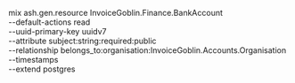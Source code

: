 mix ash.gen.resource InvoiceGoblin.Finance.BankAccount \
  --default-actions read \
  --uuid-primary-key uuidv7 \
  --attribute subject:string:required:public \
  --relationship belongs_to:organisation:InvoiceGoblin.Accounts.Organisation \
  --timestamps \
  --extend postgres
